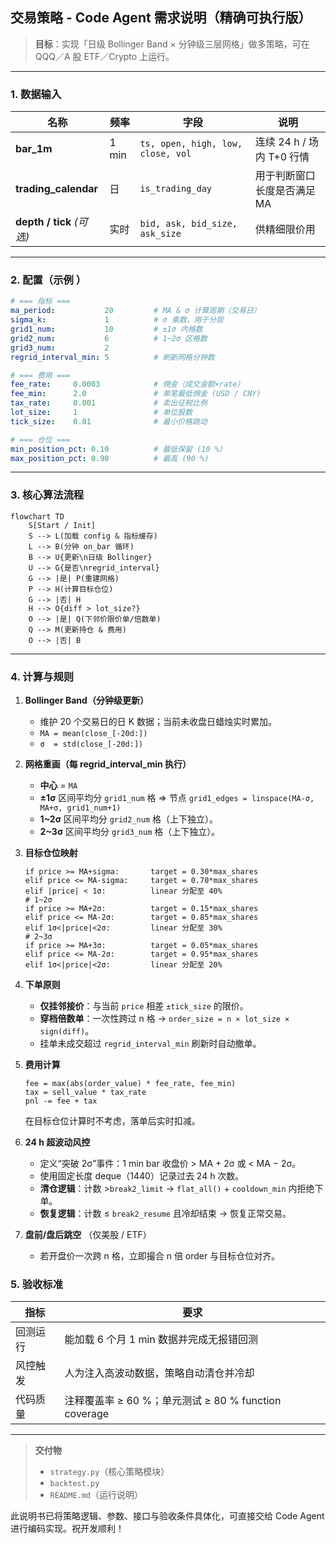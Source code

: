 ## 交易策略 - Code Agent 需求说明（精确可执行版）

> **目标**：实现「日级 Bollinger Band × 分钟级三层网格」做多策略，可在 QQQ／A 股 ETF／Crypto 上运行。

---

### 1. 数据输入

| 名称                      | 频率    | 字段                                | 说明                  |
| ----------------------- | ----- | --------------------------------- | ------------------- |
| **bar\_1m**             | 1 min | `ts, open, high, low, close, vol` | 连续 24 h / 场内 T+0 行情 |
| **trading\_calendar**   | 日     | `is_trading_day`                  | 用于判断窗口长度是否满足 MA     |
| **depth / tick** *(可选)* | 实时    | `bid, ask, bid_size, ask_size`    | 供精细限价用              |

---

### 2. 配置（示例 ）

```yaml
# === 指标 ===
ma_period:           20         # MA & σ 计算周期（交易日）
sigma_k:             1          # σ 乘数，用于分层
grid1_num:           10         # ±1σ 内格数
grid2_num:           6          # 1~2σ 区格数
grid3_num:           2
regrid_interval_min: 5          # 刷新网格分钟数

# === 费用 ===
fee_rate:     0.0003            # 佣金（成交金额×rate）
fee_min:      2.0               # 单笔最低佣金 (USD / CNY)
tax_rate:     0.001             # 卖出征税比例
lot_size:     1                 # 单位股数
tick_size:    0.01              # 最小价格跳动

# === 仓位 ===
min_position_pct: 0.10          # 最低保留 (10 %)
max_position_pct: 0.90          # 最高 (90 %)
```

---

### 3. 核心算法流程

```mermaid
flowchart TD
    S[Start / Init]
    S --> L(加载 config & 指标缓存)
    L --> B(分钟 on_bar 循环)
    B --> U{更新\n日级 Bollinger}
    U --> G{是否\nregrid_interval}
    G --> |是| P(重建网格)
    P --> H(计算目标仓位)
    G --> |否| H
    H --> O{diff > lot_size?}
    O --> |是| Q(下邻价限价单/倍数单)
    Q --> M(更新持仓 & 费用)
    O --> |否| B
```

---

### 4. 计算与规则

1. **Bollinger Band（分钟级更新）**

   * 维护 20 个交易日的日 K 数据；当前未收盘日蜡烛实时累加。
   * `MA = mean(close_[-20d:])`
   * `σ  = std(close_[-20d:])`

2. **网格重画（每 regrid\_interval\_min 执行）**

   * **中心** = `MA`
   * **±1σ** 区间平均分 `grid1_num` 格 ⇒ 节点 `grid1_edges = linspace(MA-σ, MA+σ, grid1_num+1)`
   * **1\~2σ** 区间平均分 `grid2_num` 格（上下独立）。
   * **2\~3σ** 区间平均分 `grid3_num` 格（上下独立）。

3. **目标仓位映射**

   ```
   if price >= MA+sigma:       target = 0.30*max_shares
   elif price <= MA-sigma:     target = 0.70*max_shares
   elif |price| < 1σ:          linear 分配至 40%
   # 1~2σ
   if price >= MA+2σ:          target = 0.15*max_shares
   elif price <= MA-2σ:        target = 0.85*max_shares
   elif 1σ<|price|<2σ:         linear 分配至 30%
   # 2~3σ
   if price >= MA+3σ:          target = 0.05*max_shares
   elif price <= MA-2σ:        target = 0.95*max_shares
   elif 1σ<|price|<2σ:         linear 分配至 20%
   ```

4. **下单原则**

   * **仅挂邻接价**：与当前 `price` 相差 `±tick_size` 的限价。
   * **穿档倍数单**：一次性跨过 n 格 → `order_size = n × lot_size × sign(diff)`。
   * 挂单未成交超过 `regrid_interval_min` 刷新时自动撤单。

5. **费用计算**

   ```
   fee = max(abs(order_value) * fee_rate, fee_min)
   tax = sell_value * tax_rate
   pnl -= fee + tax
   ```

   在目标仓位计算时不考虑，落单后实时扣减。

6. **24 h 超波动风控**

   * 定义“突破 2σ”事件：1 min bar 收盘价 > MA + 2σ 或 < MA − 2σ。
   * 使用固定长度 deque（1440）记录过去 24 h 次数。
   * **清仓逻辑**：计数 >`break2_limit` → `flat_all()` + `cooldown_min` 内拒绝下单。
   * **恢复逻辑**：计数 ≤ `break2_resume` 且冷却结束 → 恢复正常交易。

7. **盘前/盘后跳空** （仅美股 / ETF）

   * 若开盘价一次跨 n 格，立即撮合 n 倍 order 与目标仓位对齐。


### 5. 验收标准

| 指标   | 要求                                         |
| ---- | ------------------------------------------ |
| 回测运行 | 能加载 6 个月 1 min 数据并完成无报错回测                  |
| 风控触发 | 人为注入高波动数据，策略自动清仓并冷却                        |
| 代码质量 | 注释覆盖率 ≥ 60 %；单元测试 ≥ 80 % function coverage |

---

> **交付物**
>
> * `strategy.py`（核心策略模块）
> * `backtest.py`
> * `README.md`（运行说明）

此说明书已将策略逻辑、参数、接口与验收条件具体化，可直接交给 Code Agent 进行编码实现。祝开发顺利！
